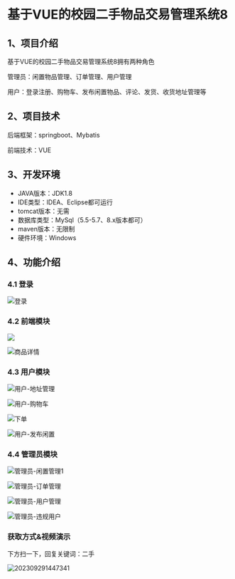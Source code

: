 # 基于VUE的校园二手物品交易管理系统8



## 1、项目介绍

基于VUE的校园二手物品交易管理系统8拥有两种角色

管理员：闲置物品管理、订单管理、用户管理

用户：登录注册、购物车、发布闲置物品、评论、发货、收货地址管理等


## 2、项目技术

后端框架：springboot、Mybatis

前端技术：VUE

## 3、开发环境

- JAVA版本：JDK1.8
- IDE类型：IDEA、Eclipse都可运行
- tomcat版本：无需
- 数据库类型：MySql（5.5-5.7、8.x版本都可） 
- maven版本：无限制
- 硬件环境：Windows


## 4、功能介绍

### 4.1 登录

![登录](https://s2.loli.net/2023/10/09/GCOH3LgiqnpWTkl.jpg)

### 4.2 前端模块

![](https://s2.loli.net/2023/10/09/GCOH3LgiqnpWTkl.jpg)

![商品详情](https://s2.loli.net/2023/10/09/pz3lEcSfj4wUWJC.jpg)

### 4.3 用户模块

![用户-地址管理](https://s2.loli.net/2023/10/09/4RxS7lC1YmygOri.jpg)

![用户-购物车](https://s2.loli.net/2023/10/09/tsWO5CiHu4LM7Db.jpg)

![下单](https://s2.loli.net/2023/10/09/PBpser5JSlCEo8D.jpg)

![用户-发布闲置](https://s2.loli.net/2023/10/09/hUXL7QPSE6Mjsmg.jpg)

### 4.4 管理员模块

![管理员-闲置管理1](https://s2.loli.net/2023/10/09/kOPaHqWBeoLgwrT.jpg)

![管理员-订单管理](https://s2.loli.net/2023/10/09/gfUFzH6c7s3etlO.jpg)

![管理员-用户管理](https://s2.loli.net/2023/10/09/hQTMqt1WpgIENe7.jpg)

![管理员-违规用户](https://s2.loli.net/2023/10/09/N7UAj9BxLDMkXKb.jpg)

### 获取方式&视频演示

下方扫一下，回复关键词：二手

![202309291447341](https://s2.loli.net/2023/10/06/lxLMirNn2tyaIob.png)





